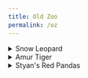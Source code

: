 ```yaml
---
title: Old Zoo
permalink: /oz
---
```


<details><summary>Snow Leopard</summary>
  <br>
Zoo Boise has one snow leopard:
  <br>
- Sabu
  <br>
  <br>
<img src="pics/sabu.jpg" class="inline"/>
</details>

<details><summary>Amur Tiger</summary>
  <br>
Zoo Boise has one tiger:
  <br>
- Akasha is an older female tiger. She moved to the zoo when she was no longer able to participate in an SSP (Species Surival Plan). She lives here because our zoo can't support cubs, and that opens up a space for cub-bearing females at other institutions.
  <br>
  <br>
  Akasha's chuffing:
  <br>
  <audio controls>
  <source src="sounds/akasha.ogg" type="audio/ogg">
  <source src="sounds/akasha.mp3" type="audio/mpeg">
Your browser does not support the audio element.
</audio>
<img src="pics/akasha.jpg" class="inline"/>
</details>

<details><summary>Styan's Red Pandas</summary>
  <br>
Zoo Boise has two Styan's red pandas:
  <br>
- Jasper is the male, and is missing some front teeth, leading to his tongue sticking out most of the time.
  <br>
- Stevie is the female, and is a bit defensive of her indoor area, often not allowing Jasper to come in. She is most frequently near the back of her exhibit or inside.
  <br>
  <br>
<img src="pics/styans.jpg" class="inline"/>
</details>
